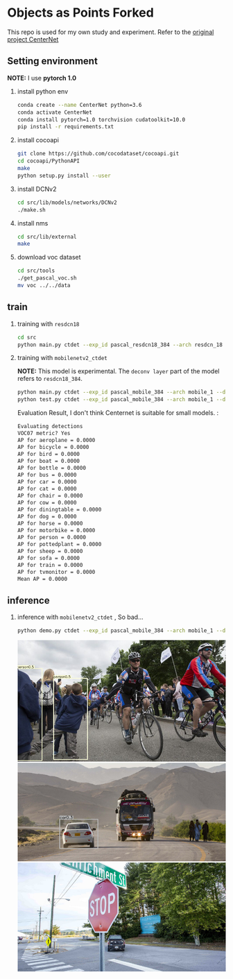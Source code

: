 # Objects as Points Forked

This repo is used for my own study and experiment. Refer to the [original project CenterNet](https://github.com/xingyizhou/CenterNet)

## Setting environment

**NOTE:** I use **pytorch 1.0**

1.  install python env


    ```sh
    conda create --name CenterNet python=3.6
    conda activate CenterNet
    conda install pytorch=1.0 torchvision cudatoolkit=10.0
    pip install -r requirements.txt
    ```

2.  install cocoapi

    ```sh
    git clone https://github.com/cocodataset/cocoapi.git
    cd cocoapi/PythonAPI
    make
    python setup.py install --user
    ```

3.  install DCNv2

    ```sh
    cd src/lib/models/networks/DCNv2
    ./make.sh
    ```

4. install nms

    ```sh
    cd src/lib/external
    make
    ```

5.  download voc dataset

    ```sh
    cd src/tools
    ./get_pascal_voc.sh
    mv voc ../../data
    ```


## train 

1.  training with `resdcn18`

    ```sh
    cd src
    python main.py ctdet --exp_id pascal_resdcn18_384 --arch resdcn_18 --dataset pascal --num_epochs 70 --lr_step 45,60
    ```

2.  training with `mobilenetv2_ctdet` 

    **NOTE:** This model is experimental. The `deconv layer` part of the model refers to `resdcn18_384`.

    ```sh
    python main.py ctdet --exp_id pascal_mobile_384 --arch mobile_1 --dataset pascal --head_conv 256 --num_epochs 70 --lr_step 45,60
    python test.py ctdet --exp_id pascal_mobile_384 --arch mobile_1 --dataset pascal --resume
    ```
    
    Evaluation Result, I don't think Centernet is suitable for small models. :
    ```
    Evaluating detections
    VOC07 metric? Yes
    AP for aeroplane = 0.0000
    AP for bicycle = 0.0000
    AP for bird = 0.0000
    AP for boat = 0.0000
    AP for bottle = 0.0000
    AP for bus = 0.0000
    AP for car = 0.0000
    AP for cat = 0.0000
    AP for chair = 0.0000
    AP for cow = 0.0000
    AP for diningtable = 0.0000
    AP for dog = 0.0000
    AP for horse = 0.0000
    AP for motorbike = 0.0000
    AP for person = 0.0000
    AP for pottedplant = 0.0000
    AP for sheep = 0.0000
    AP for sofa = 0.0000
    AP for train = 0.0000
    AP for tvmonitor = 0.0000
    Mean AP = 0.0000
    ```
    
## inference

1.  inference with `mobilenetv2_ctdet` , So bad...

    ```sh
    python demo.py ctdet --exp_id pascal_mobile_384 --arch mobile_1 --dataset pascal --head_conv 256 --demo ../images --load_model ../exp/ctdet/pascal_mobile_384/model_best.pth
    ```
    
    ![](readme/res1.png)
    ![](readme/res2.png)
    ![](readme/res3.png)